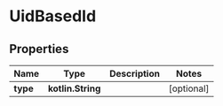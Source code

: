 
# UidBasedId

## Properties
Name | Type | Description | Notes
------------ | ------------- | ------------- | -------------
**type** | **kotlin.String** |  |  [optional]



